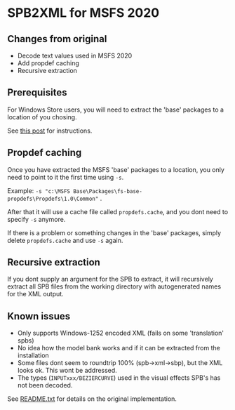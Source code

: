 ﻿# SPB2XML for MSFS 2020

## Changes from original
- Decode text values used in MSFS 2020
- Add propdef caching
- Recursive extraction

## Prerequisites

For Windows Store users, you will need to extract the 'base' packages to a location of you chosing.

See [this post](https://forums.flightsimulator.com/t/guide-how-to-extract-base-packages-from-windows-store-installation-directory/359035) for instructions.

## Propdef caching

Once you have extracted the MSFS 'base' packages to a location, you only need to point to it the first time using `-s`. 

Example: `-s "c:\MSFS Base\Packages\fs-base-propdefs\Propdefs\1.0\Common"` .

After that it will use a cache file called `propdefs.cache`, and you dont need to specify `-s` anymore. 

If there is a problem or something changes in the 'base' packages, simply delete `propdefs.cache` and use `-s` again.

## Recursive extraction

If you dont supply an argument for the SPB to extract, it will recursively extract all SPB files from the working directory with autogenerated names for the XML output.

## Known issues

- Only supports Windows-1252 encoded XML (fails on some 'translation' spbs)
- No idea how the model bank works and if it can be extracted from the installation
- Some files dont seem to roundtrip 100% (spb->xml->sbp), but the XML looks ok. This wont be addressed.
- The types (`INPUTxxx/BEZIERCURVE`) used in the visual effects SPB's has not been decoded.

See [README.txt](README.txt) for details on the original implementation.
